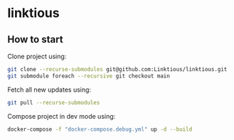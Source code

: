 # linktious

## How to start

Clone project using:

```bash
git clone --recurse-submodules git@github.com:Linktious/linktious.git
git submodule foreach --recursive git checkout main
```

Fetch all new updates using:

```bash
git pull --recurse-submodules
```

Compose project in dev mode using:

```bash
docker-compose -f "docker-compose.debug.yml" up -d --build
```
